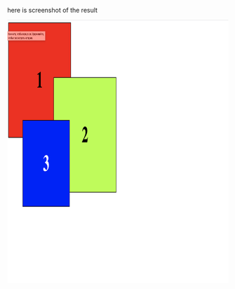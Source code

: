 here is screenshot of the result
<p align="center">
   <img src="Снимок%20экрана%202020-09-08%20в%2012.23.41.png" width="600" height="600">
</p>

